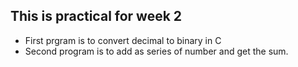 ## This is practical for week 2

- First prgram is to convert decimal to binary in C
- Second program is to add as series of number and get the sum.